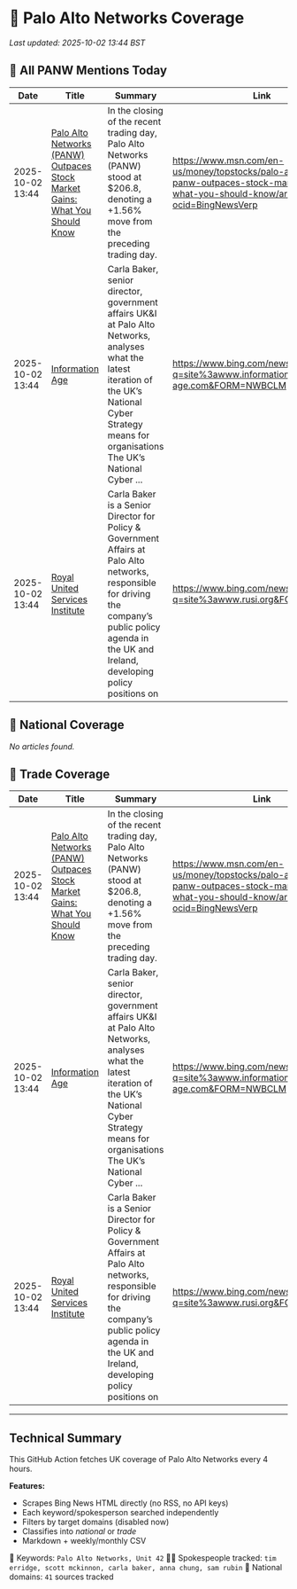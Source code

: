 # 🔐 Palo Alto Networks Coverage

_Last updated: 2025-10-02 13:44 BST_

## 📌 All PANW Mentions Today

| Date | Title | Summary | Link |
|------|--------|---------|------|
| 2025-10-02 13:44 | [Palo Alto Networks (PANW) Outpaces Stock Market Gains: What You Should Know](https://www.msn.com/en-us/money/topstocks/palo-alto-networks-panw-outpaces-stock-market-gains-what-you-should-know/ar-AA1NHbNw?ocid=BingNewsVerp) | In the closing of the recent trading day, Palo Alto Networks (PANW) stood at $206.8, denoting a +1.56% move from the preceding trading day. | https://www.msn.com/en-us/money/topstocks/palo-alto-networks-panw-outpaces-stock-market-gains-what-you-should-know/ar-AA1NHbNw?ocid=BingNewsVerp |
| 2025-10-02 13:44 | [Information Age](https://www.bing.com/news/search?q=site%3awww.information-age.com&FORM=NWBCLM) | Carla Baker, senior director, government affairs UK&I at Palo Alto Networks, analyses what the latest iteration of the UK’s National Cyber Strategy means for organisations The UK’s National Cyber ... | https://www.bing.com/news/search?q=site%3awww.information-age.com&FORM=NWBCLM |
| 2025-10-02 13:44 | [Royal United Services Institute](https://www.bing.com/news/search?q=site%3awww.rusi.org&FORM=NWBCLM) | Carla Baker is a Senior Director for Policy & Government Affairs at Palo Alto networks, responsible for driving the company’s public policy agenda in the UK and Ireland, developing policy positions on | https://www.bing.com/news/search?q=site%3awww.rusi.org&FORM=NWBCLM |

## 📰 National Coverage

_No articles found._

## 📘 Trade Coverage

| Date | Title | Summary | Link |
|------|--------|---------|------|
| 2025-10-02 13:44 | [Palo Alto Networks (PANW) Outpaces Stock Market Gains: What You Should Know](https://www.msn.com/en-us/money/topstocks/palo-alto-networks-panw-outpaces-stock-market-gains-what-you-should-know/ar-AA1NHbNw?ocid=BingNewsVerp) | In the closing of the recent trading day, Palo Alto Networks (PANW) stood at $206.8, denoting a +1.56% move from the preceding trading day. | https://www.msn.com/en-us/money/topstocks/palo-alto-networks-panw-outpaces-stock-market-gains-what-you-should-know/ar-AA1NHbNw?ocid=BingNewsVerp |
| 2025-10-02 13:44 | [Information Age](https://www.bing.com/news/search?q=site%3awww.information-age.com&FORM=NWBCLM) | Carla Baker, senior director, government affairs UK&I at Palo Alto Networks, analyses what the latest iteration of the UK’s National Cyber Strategy means for organisations The UK’s National Cyber ... | https://www.bing.com/news/search?q=site%3awww.information-age.com&FORM=NWBCLM |
| 2025-10-02 13:44 | [Royal United Services Institute](https://www.bing.com/news/search?q=site%3awww.rusi.org&FORM=NWBCLM) | Carla Baker is a Senior Director for Policy & Government Affairs at Palo Alto networks, responsible for driving the company’s public policy agenda in the UK and Ireland, developing policy positions on | https://www.bing.com/news/search?q=site%3awww.rusi.org&FORM=NWBCLM |


---

## Technical Summary

This GitHub Action fetches UK coverage of Palo Alto Networks every 4 hours.

**Features:**
- Scrapes Bing News HTML directly (no RSS, no API keys)
- Each keyword/spokesperson searched independently
- Filters by target domains (disabled now)
- Classifies into _national_ or _trade_
- Markdown + weekly/monthly CSV

📌 Keywords: `Palo Alto Networks, Unit 42`
🧑‍💼 Spokespeople tracked: `tim erridge, scott mckinnon, carla baker, anna chung, sam rubin`
📰 National domains: `41` sources tracked

